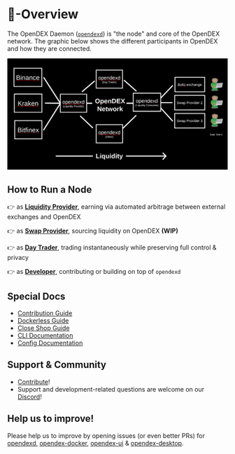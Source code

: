 # 📝-Overview

The OpenDEX Daemon \([`opendexd`](https://github.com/opendexnetwork/opendexd)\) is "the node" and core of the OpenDEX network. The graphic below shows the different participants in OpenDEX and how they are connected.

![](../.gitbook/assets/participants.png)

## How to Run a Node

👉 as [**Liquidity Provider**](liquidity-provider-guide.md), earning via automated arbitrage between external exchanges and OpenDEX

👉 as [**Swap Provider**](https://github.com/opendexnetwork/opendex.network/tree/b673024c8f0e43badc605cc666576ce4298d1f72/docs/Swap%20Provider%20Guide.md), sourcing liquidity on OpenDEX **\(WIP\)**

👉 as [**Day Trader**](https://github.com/opendexnetwork/opendex.network/tree/b673024c8f0e43badc605cc666576ce4298d1f72/docs/Day%20Trader%20Guide.md), trading instantaneously while preserving full control & privacy

👉 as [**Developer**](developer-guide.md), contributing or building on top of `opendexd`

## Special Docs

* [Contribution Guide](https://github.com/opendexnetwork/opendex.network/tree/b673024c8f0e43badc605cc666576ce4298d1f72/docs/Contribute.md)
* [Dockerless Guide](https://github.com/opendexnetwork/opendex.network/tree/b673024c8f0e43badc605cc666576ce4298d1f72/docs/Dockerless%20Guide/README.md)
* [Close Shop Guide](https://github.com/opendexnetwork/opendex.network/tree/b673024c8f0e43badc605cc666576ce4298d1f72/docs/Close%20Shop%20Guide.md)
* [CLI Documentation](https://github.com/opendexnetwork/opendex.network/tree/b673024c8f0e43badc605cc666576ce4298d1f72/docs/CLI.md)
* [Config Documentation](https://github.com/opendexnetwork/opendex.network/tree/b673024c8f0e43badc605cc666576ce4298d1f72/docs/Config.md)

## Support & Community

* [Contribute](https://github.com/opendexnetwork/opendex.network/tree/b673024c8f0e43badc605cc666576ce4298d1f72/docs/Contribute.md)!
* Support and development-related questions are welcome on our [Discord](https://discord.gg/aS5RMchDrU)!

## Help us to improve!

Please help us to improve by opening issues \(or even better PRs\) for [opendexd](https://github.com/opendexnetwork/opendexd), [opendex-docker](https://github.com/opendexnetwork/opendex-docker), [opendex-ui](https://github.com/opendexnetwork/opendex-ui) & [opendex-desktop](https://github.com/opendexnetwork/opendex-desktop).

